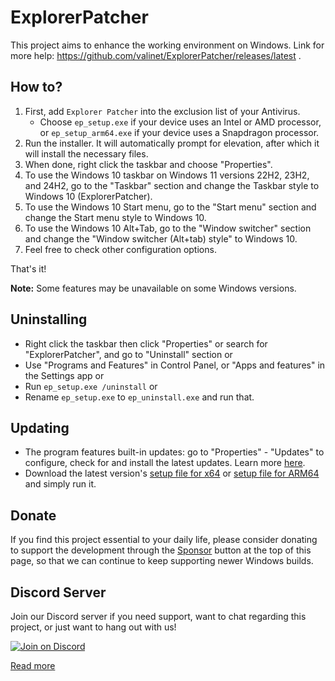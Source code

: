# ExplorerPatcher

This project aims to enhance the working environment on Windows. Link for more help: https://github.com/valinet/ExplorerPatcher/releases/latest .

## How to?

1. First, add `Explorer Patcher` into the exclusion list of your Antivirus.
   * Choose `ep_setup.exe` if your device uses an Intel or AMD processor, or `ep_setup_arm64.exe` if your device uses a Snapdragon processor.
1. Run the installer. It will automatically prompt for elevation, after which it will install the necessary files.
1. When done, right click the taskbar and choose "Properties".
1. To use the Windows 10 taskbar on Windows 11 versions 22H2, 23H2, and 24H2, go to the "Taskbar" section and change the Taskbar style to Windows 10 (ExplorerPatcher).
1. To use the Windows 10 Start menu, go to the "Start menu" section and change the Start menu style to Windows 10.
1. To use the Windows 10 Alt+Tab, go to the "Window switcher" section and change the "Window switcher (Alt+tab) style" to Windows 10.
1. Feel free to check other configuration options.

That's it!

**Note:** Some features may be unavailable on some Windows versions.

## Uninstalling

* Right click the taskbar then click "Properties" or search for "ExplorerPatcher", and go to "Uninstall" section or
* Use "Programs and Features" in Control Panel, or "Apps and features" in the Settings app or
* Run `ep_setup.exe /uninstall` or
* Rename `ep_setup.exe` to `ep_uninstall.exe` and run that.

## Updating

* The program features built-in updates: go to "Properties" - "Updates" to configure, check for and install the latest updates. Learn more [here](https://github.com/valinet/ExplorerPatcher/wiki/Configure-updates).
* Download the latest version's [setup file for x64](https://github.com/valinet/ExplorerPatcher/releases/latest/download/ep_setup.exe) or [setup file for ARM64](https://github.com/valinet/ExplorerPatcher/releases/latest/download/ep_setup_arm64.exe) and simply run it.

## Donate

If you find this project essential to your daily life, please consider donating to support the development through the [Sponsor](https://github.com/valinet/ExplorerPatcher?sponsor) button at the top of this page, so that we can continue to keep supporting newer Windows builds.

## Discord Server

Join our Discord server if you need support, want to chat regarding this project, or just want to hang out with us!

[![Join on Discord](https://discordapp.com/api/guilds/1155912047897350204/widget.png?style=shield)](https://discord.gg/gsPcfqHTD2)

[Read more](https://github.com/valinet/ExplorerPatcher/wiki)
